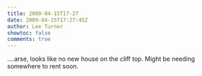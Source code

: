 ```yaml
---
title: 2009-04-15T17-27
date: 2009-04-15T17:27:45Z
author: Lee Turner
showtoc: false
comments: true
---
```


....arse, looks like no new house on the cliff top.  Might be needing somewhere to rent soon.

